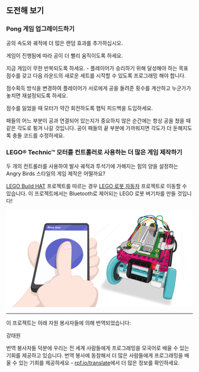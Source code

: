 ## 도전해 보기

### Pong 게임 업그레이드하기

공의 속도와 궤적에 더 많은 랜덤 효과를 추가하십시오.

게임이 진행됨에 따라 공이 더 빨리 움직이도록 하세요.

지금 게임이 무한 반복되도록 하세요. - 플레이어가 승리하기 위해 달성해야 하는 목표 점수를 갖고 다음 라운드의 새로운 세트를 시작할 수 있도록 프로그래밍 해야 합니다.

점수획득 방식을 변경하여 플레이어가 서로에게 공을 돌려준 횟수를 계산하고 누군가가 놓치면 재설정되도록 하세요.

점수를 잃었을 때 모터가 약간 회전하도록 햅틱 피드백을 도입하세요.

패들의 어느 부분이 공과 연결되어 있는지가 중요하지 않은 순간에는 항상 공을 쳤을 때 같은 각도로 튕겨 나갈 것입니다. 공이 패들의 끝 부분에 가까워지면 각도가 더 둔해지도록 충돌 코드를 수정하세요.

### LEGO® Technic™ 모터를 컨트롤러로 사용하는 더 많은 게임 제작하기

두 개의 컨트롤러를 사용하여 발사 궤적과 투석기에 가해지는 힘의 양을 설정하는 Angry Birds 스타일의 게임 제작은 어떨까요?

[LEGO Build HAT](https://projects.raspberrypi.org/ko-KR/pathways/lego-intro) 프로젝트를 따르는 경우 [LEGO 로봇 자동차](https://projects.raspberrypi.org/ko-KR/projects/lego-robot-car) 프로젝트로 이동할 수 있습니다. 이 프로젝트에서는 Bluetooth로 제어되는 LEGO 로봇 버기차를 만들 것입니다!

![레고 로봇자동차 프로젝트](images/robotcar.png)

***
이 프로젝트는 아래 자원 봉사자들에 의해 번역되었습니다:

강태원

번역 봉사자들 덕분에 우리는 전 세계 사람들에게 프로그래밍을 모국어로 배울 수 있는 기회를 제공하고 있습니다. 번역 봉사에 동참해서 더 많은 사람들에게 프로그래밍을 배울 수 있는 기회를 제공하세요 - [rpf.io/translate](https://rpf.io/translate)에서 더 많은 정보를 확인하세요.
